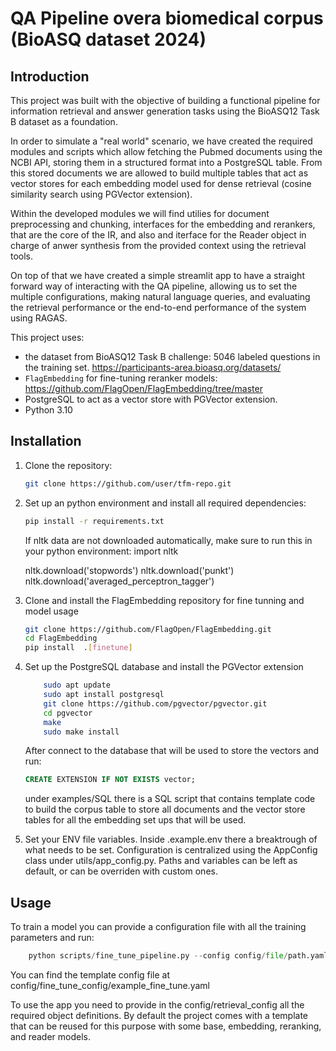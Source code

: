 # QA Pipeline overa biomedical corpus (BioASQ dataset 2024)

## Introduction

This project was built with the objective of building a functional pipeline 
for information retrieval and answer generation tasks using the BioASQ12 Task B dataset as a foundation.

In order to simulate a "real world" scenario, we have created the required modules and scripts which allow fetching the Pubmed documents using the 
NCBI API, storing them in a structured format into a PostgreSQL table. From this stored documents we are allowed to build multiple tables that
act as vector stores for each embedding model used for dense retrieval (cosine similarity search using PGVector extension).

Within the developed modules we will find utilies for document preprocessing and chunking, interfaces for the embedding and rerankers, that are the 
core of the IR, and also and iterface for the Reader object in charge of anwer synthesis from the provided context using the retrieval tools.

On top of that we have created a simple streamlit app to have a straight forward way of interacting with the QA pipeline, allowing us to set the multiple configurations, making natural language queries, and evaluating the retrieval performance or the end-to-end performance of the system using RAGAS.


This project uses:
- the dataset from BioASQ12 Task B challenge: 5046 labeled questions in the training set. https://participants-area.bioasq.org/datasets/
- `FlagEmbedding` for fine-tuning reranker models: https://github.com/FlagOpen/FlagEmbedding/tree/master
- PostgreSQL to act as a vector store with PGVector extension.
- Python 3.10

## Installation

1. Clone the repository:

   ```bash
   git clone https://github.com/user/tfm-repo.git

   ```

2. Set up an python environment and install all required dependencies:
    ```bash
    pip install -r requirements.txt
     ```
    If nltk data are not downloaded automatically, make sure to run this in your python environment:
    import nltk

    nltk.download('stopwords')
    nltk.download('punkt')
    nltk.download('averaged_perceptron_tagger')

3. Clone and install the FlagEmbedding repository for fine tunning and model usage
    ```bash
    git clone https://github.com/FlagOpen/FlagEmbedding.git
    cd FlagEmbedding
    pip install  .[finetune]
     ```

4. Set up the PostgreSQL database and install the PGVector extension
    ```bash
        sudo apt update
        sudo apt install postgresql
        git clone https://github.com/pgvector/pgvector.git
        cd pgvector
        make
        sudo make install
    ```
    After connect to the database that will be used to store the vectors and run:
    ```sql
    CREATE EXTENSION IF NOT EXISTS vector;
    ```
    under examples/SQL there is a SQL script that contains template code to build the 
    corpus table to store all documents and the vector store tables for all the embedding set ups that will be used.

5. Set your ENV file variables. Inside .example.env there a breaktrough of what needs to be set.
   Configuration is centralized using the AppConfig class under utils/app_config.py. Paths and variables can be left as default, or can be overriden with custom ones.




## Usage

To train a model you can provide a configuration file with all the training parameters and run:
```python
    python scripts/fine_tune_pipeline.py --config config/file/path.yaml --steps hn_mine score train (any or all of them can be triggered)
```
 You can find the template config file at config/fine_tune_config/example_fine_tune.yaml

 To use the app you need to provide in the config/retrieval_config all the required object definitions. By default the project comes with a template that can be reused for this purpose with some base, embedding, reranking, and reader models.


